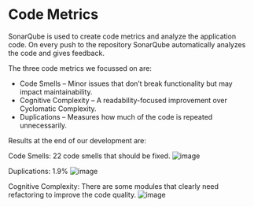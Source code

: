 # Code Metrics
SonarQube is used to create code metrics and analyze the application code.
On every push to the repository SonarQube automatically analyzes the code and gives feedback.

The three code metrics we focussed on are:
- Code Smells – Minor issues that don’t break functionality but may impact maintainability.
- Cognitive Complexity – A readability-focused improvement over Cyclomatic Complexity.
- Duplications – Measures how much of the code is repeated unnecessarily.

Results at the end of our development are:

Code Smells: 22 code smells that should be fixed.
![image](https://github.com/user-attachments/assets/2eba0ded-2146-485d-8c8c-0e6601e7b860)


Duplications: 1.9%
![image](https://github.com/user-attachments/assets/a71d0813-bdfc-4cbc-af5e-e33a9d355ad6)

Cognitive Complexity:
There are some modules that clearly need refactoring to improve the code quality.
![image](https://github.com/user-attachments/assets/bce3b5e4-fde8-406d-b342-493642f8c0ed)

